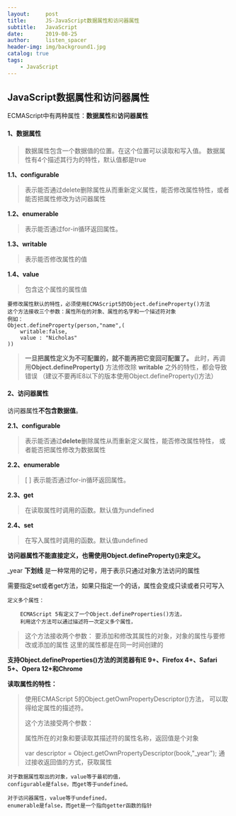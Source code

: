 ```yaml
---
layout:     post
title:      JS-JavaScript数据属性和访问器属性
subtitle:   JavaScript
date:       2019-08-25
author:     listen_spacer
header-img: img/background1.jpg
catalog: true
tags:
    - JavaScript
---
```

## JavaScript数据属性和访问器属性
ECMAScript中有两种属性：**数据属性**和**访问器属性**

#### 1、数据属性

>数据属性包含一个数据值的位置。在这个位置可以读取和写入值。
>数据属性有4个描述其行为的特性，默认值都是true

**1.1、configurable**

>    表示能否通过delete删除属性从而重新定义属性，能否修改属性特性，或者能否把属性修改为访问器属性

**1.2、enumerable**

>    表示能否通过for-in循环返回属性。

**1.3、writable**

>    表示能否修改属性的值


**1.4、value**
>包含这个属性的属性值

```
要修改属性默认的特性，必须使用ECMAScript5的Object.defineProperty()方法
这个方法接收三个参数：属性所在的对象、属性的名字和一个描述符对象
例如：
Object.defineProperty(person,"name",(
    writable:false,
    value : "Nicholas"
))
```

>**一旦把属性定义为不可配置的，就不能再把它变回可配置了。**
>此时，再调用**Object.defineProperty()** 方法修改除 **writable** 之外的特性，都会导致错误
>（建议不要再IE8以下的版本使用Object.defineProperty()方法）

#### 2、访问器属性

访问器属性**不包含数据值**。

**2.1、configurable**
>表示能否通过**delete**删除属性从而重新定义属性，能否修改属性特性，
>或者能否把属性修改为数据属性

**2.2、enumerable**
>[ ] 表示能否通过for-in循环返回属性。

**2.3、get**
>在读取属性时调用的函数。默认值为undefined

**2.4、set**
>在写入属性时调用的函数。默认值undefined

**访问器属性不能直接定义，也需使用Object.defineProperty()来定义。**

_year
**下划线** 是一种常用的记号，用于表示只通过对象方法访问的属性

需要指定set或者get方法，如果只指定一个的话，属性会变成只读或者只可写入

```
定义多个属性：

    ECMAScript 5有定义了一个Object.defineProperties()方法，
    利用这个方法可以通过描述符一次定义多个属性，
```

>这个方法接收两个参数：
>要添加和修改其属性的对象，对象的属性与要修改或添加的属性
>这里的属性都是在同一时间创建的

**支持Object.defineProperties()方法的浏览器有IE 9+、Firefox 4+、Safari 5+、Opera 12+和Chrome**

**读取属性的特性：**

>使用ECMAScript 5的Object.getOwnPropertyDescriptor()方法，
>可以取得给定属性的描述符。
>
>这个方法接受两个参数：
>
>属性所在的对象和要读取其描述符的属性名称，返回值是个对象
>
>var descriptor = Object.getOwnPropertyDescriptor(book,"_year");
>通过接收返回值的方式，获取属性

```
对于数据属性取出的对象，value等于最初的值，
configurable是false，而get等于undefined。

对于访问器属性，value等于undefined，
enumerable是false，而get是一个指向getter函数的指针
```